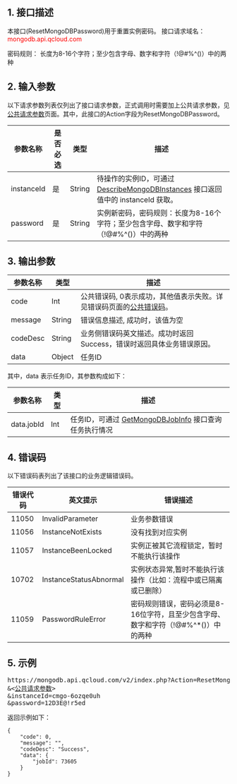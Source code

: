 ## 1. 接口描述
本接口(ResetMongoDBPassword)用于重置实例密码。
接口请求域名：<font style='color:red'>mongodb.api.qcloud.com </font>

密码规则： 长度为8-16个字符；至少包含字母、数字和字符（!@#%^()）中的两种

## 2. 输入参数
以下请求参数列表仅列出了接口请求参数，正式调用时需要加上公共请求参数，见<a href='https://intl.cloud.tencent.com/document/product/213/6976' title='公共请求参数'>公共请求参数</a>页面。其中，此接口的Action字段为ResetMongoDBPassword。

| 参数名称 | 是否必选  | 类型 | 描述 |
|---------|---------|---------|---------|
| instanceId | 是 | String | 待操作的实例ID，可通过 [DescribeMongoDBInstances](https://intl.cloud.tencent.com/document/product/240/8312) 接口返回值中的 instanceId 获取。 |
| password | 是 | String | 实例新密码，密码规则：长度为8-16个字符；至少包含字母、数字和字符（!@#%^()）中的两种|

## 3. 输出参数

| 参数名称 | 类型 | 描述 |
|---------|---------|---------|
| code | Int | 公共错误码, 0表示成功，其他值表示失败。详见错误码页面的<a href='https://intl.cloud.tencent.com/document/product/377/8946'>公共错误码</a>。 |
| message | String | 错误信息描述, 成功时，该值为空 |
| codeDesc | String | 业务侧错误码英文描述。成功时返回Success，错误时返回具体业务错误原因。 |
| data | Object |任务ID|

其中，data 表示任务ID，其参数构成如下：

| 参数名称 | 类型 | 描述 |
|---------|---------|---------|
| data.jobId | Int | 任务ID，可通过 [GetMongoDBJobInfo](https://intl.cloud.tencent.com/document/product/240/8310) 接口查询任务执行情况 |


## 4. 错误码
以下错误码表列出了该接口的业务逻辑错误码。

| 错误代码 | 英文提示 | 错误描述 |
|---------|---------|---------|
|11050|InvalidParameter|业务参数错误|
|11056|InstanceNotExists|没有找到对应实例|
|11057|InstanceBeenLocked|实例正被其它流程锁定，暂时不能执行该操作|
|10702|InstanceStatusAbnormal|实例状态异常,暂时不能执行该操作（比如：流程中或已隔离或已删除）|
|11059|PasswordRuleError|密码规则错误，密码必须是8-16位字符，且至少包含字母、数字和字符（!@#%^*()）中的两种|

## 5. 示例
<pre>
https://mongodb.api.qcloud.com/v2/index.php?Action=ResetMongoDBPassword
&<<a href="https://intl.cloud.tencent.com/doc/api/229/6976">公共请求参数</a>>
&instanceId=cmgo-6ozqe0uh
&password=12D3E@!r5ed
</pre>
返回示例如下：
```
{
    "code": 0,
    "message": "",
    "codeDesc": "Success",
    "data": {
        "jobId": 73605
    }
}

```